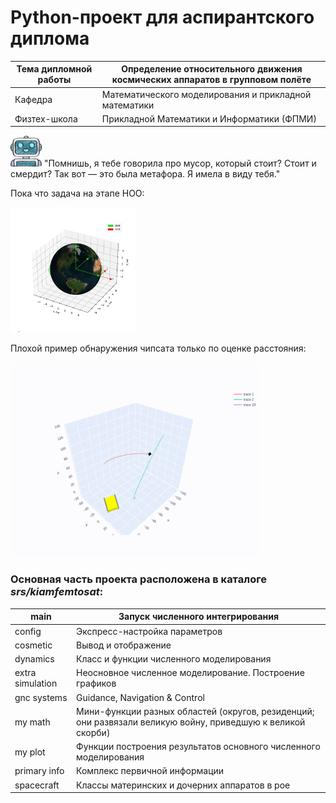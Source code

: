 # Python-проект для аспирантского диплома
| Тема дипломной работы | Определение относительного движения космических аппаратов в групповом полёте |
|-----------------------|------------------------------------------------------------------------------|
| Кафедра               | Математического моделирования и прикладной математики                        |
| Физтех-школа          | Прикладной Математики и Информатики (ФПМИ)                                   |

<img src="source/robot1.png" alt="robot image" width="50"/> "Помнишь, я тебе говорила про мусор, который стоит? Стоит и смердит? Так вот — это была метафора. Я имела в виду тебя."

Пока что задача на этапе НОО:

<img src="source/example 2.gif" width="200">

Плохой пример обнаружения чипсата только по оценке расстояния:

<img src="source/example.gif" width="400">

### Основная часть проекта расположена в каталоге _srs/kiamfemtosat_:
| main             | Запуск численного интегрирования                                                                            |
|------------------|-------------------------------------------------------------------------------------------------------------|
| config           | Экспресс-настройка параметров                                                                               |
| cosmetic         | Вывод и отображение                                                                                         |
| dynamics         | Класс и функции численного моделирования                                                                    |
| extra simulation | Неосновное численное моделирование. Построение графиков                                                     |
| gnc systems      | Guidance, Navigation & Control                                                                              |
| my math          | Мини-функции разных областей (округов, резиденций; они развязали великую войну, приведшую к великой скорби) |
| my plot          | Функции построения результатов основного численного моделирования                                           |
| primary info     | Комплекс первичной информации                                                                               |
| spacecraft       | Классы материнских и дочерних аппаратов в рое                                                               |
